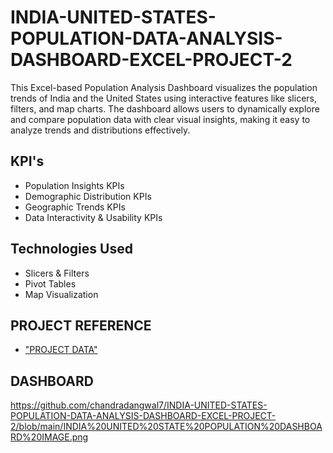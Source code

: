 # INDIA-UNITED-STATES-POPULATION-DATA-ANALYSIS-DASHBOARD-EXCEL-PROJECT-2
This Excel-based Population Analysis Dashboard visualizes the population trends of India and the United States using interactive features like slicers, filters, and map charts. The dashboard allows users to dynamically explore and compare population data with clear visual insights, making it easy to analyze trends and distributions effectively.

## KPI's
- Population Insights KPIs
- Demographic Distribution KPIs
- Geographic Trends KPIs
- Data Interactivity & Usability KPIs

## Technologies Used
- Slicers & Filters
- Pivot Tables
- Map Visualization

## PROJECT REFERENCE
- <a href="https://youtu.be/QMjFi4ZeG4I?si=opuFzLnyISkSO4b7"> "PROJECT DATA" </a>

## DASHBOARD
https://github.com/chandradangwal7/INDIA-UNITED-STATES-POPULATION-DATA-ANALYSIS-DASHBOARD-EXCEL-PROJECT-2/blob/main/INDIA%20UNITED%20STATE%20POPULATION%20DASHBOARD%20IMAGE.png 





  
